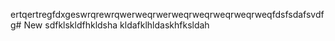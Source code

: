 ertqertregfdxgeswrqrewrqwerweqrwerweqrweqrweqrweqrweqfdsfsdafsvdfg# New
sdfklskldfhkldsha
kldafklhldaskhfksldah
